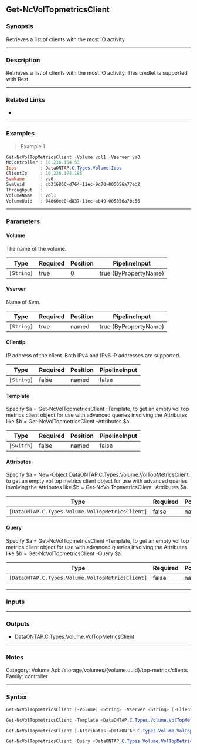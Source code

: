 Get-NcVolTopmetricsClient
-------------------------

### Synopsis
Retrieves a list of clients with the most IO activity.

---

### Description

Retrieves a list of clients with the most IO activity. This cmdlet is supported with Rest.

---

### Related Links
* 

---

### Examples
> Example 1

```PowerShell
Get-NcVolTopMetricsClient -Volume vol1 -Vserver vs0
NcController : 10.236.154.53
Iops         : DataONTAP.C.Types.Volume.Iops
ClientIp     : 10.236.174.185
SvmName      : vs0
SvmUuid      : cb316860-d764-11ec-9c70-005056a77eb2
Throughput   :
VolumeName   : vol1
VolumeUuid   : 04860ee0-d837-11ec-ab49-005056a7bc56

```

---

### Parameters
#### **Volume**
The name of the volume.

|Type      |Required|Position|PipelineInput        |
|----------|--------|--------|---------------------|
|`[String]`|true    |0       |true (ByPropertyName)|

#### **Vserver**
Name of Svm.

|Type      |Required|Position|PipelineInput        |
|----------|--------|--------|---------------------|
|`[String]`|true    |named   |true (ByPropertyName)|

#### **ClientIp**
IP address of the client. Both IPv4 and IPv6 IP addresses are supported.

|Type      |Required|Position|PipelineInput|
|----------|--------|--------|-------------|
|`[String]`|false   |named   |false        |

#### **Template**
Specify $a = Get-NcVolTopmetricsClient -Template, to get an empty vol top metrics client object for use with advanced queries involving the Attributes like $b = Get-NcVolTopmetricsClient -Attributes $a.

|Type      |Required|Position|PipelineInput|
|----------|--------|--------|-------------|
|`[Switch]`|false   |named   |false        |

#### **Attributes**
Specify $a = New-Object DataONTAP.C.Types.Volume.VolTopMetricsClient, to get an empty vol top metrics client object for use with advanced queries involving the Attributes like $b = Get-NcVolTopmetricsClient -Attributes $a.

|Type                                            |Required|Position|PipelineInput|
|------------------------------------------------|--------|--------|-------------|
|`[DataONTAP.C.Types.Volume.VolTopMetricsClient]`|false   |named   |false        |

#### **Query**
Specify $a = Get-NcVolTopmetricsClient -Template, to get an empty vol top metrics client object for use with advanced queries involving the Attributes like $b = Get-NcVolTopmetricsClient -Query $a.

|Type                                            |Required|Position|PipelineInput|
|------------------------------------------------|--------|--------|-------------|
|`[DataONTAP.C.Types.Volume.VolTopMetricsClient]`|false   |named   |false        |

---

### Inputs

---

### Outputs
* DataONTAP.C.Types.Volume.VolTopMetricsClient

---

### Notes
Category: Volume
Api: /storage/volumes/{volume.uuid}/top-metrics/clients
Family: controller

---

### Syntax
```PowerShell
Get-NcVolTopmetricsClient [-Volume] <String> -Vserver <String> [-ClientIp <String>] [<CommonParameters>]
```
```PowerShell
Get-NcVolTopmetricsClient -Template <DataONTAP.C.Types.Volume.VolTopMetricsClient> [<CommonParameters>]
```
```PowerShell
Get-NcVolTopmetricsClient [-Attributes <DataONTAP.C.Types.Volume.VolTopMetricsClient>] [<CommonParameters>]
```
```PowerShell
Get-NcVolTopmetricsClient -Query <DataONTAP.C.Types.Volume.VolTopMetricsClient> [<CommonParameters>]
```
